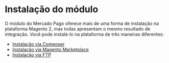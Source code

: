 # Instalação do módulo

O módulo do Mercado Pago oferece mais de uma forma de instalação na plataforma Magento 2, mas todas apresentam o mesmo resultado de integração. Você pode instalá-lo na plataforma de três maneiras diferentes:

* [Instalação via Composer](/developers/pt/docs/magento-two/installation/composer)
* [Instalação via Magento Marketplace](/developers/pt/docs/magento-two/installation/magento-marketplace)
* [Instalação via FTP](/developers/pt/docs/magento-two/installation/ftp)
